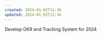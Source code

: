 ```yaml
---
created: 2024-01-02T12:36
updated: 2024-01-02T12:36
---
```



Develop OKR and Tracking System for 2024